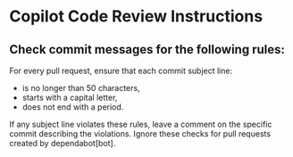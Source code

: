 # Copilot Code Review Instructions

## Check commit messages for the following rules:

For every pull request, ensure that each commit subject line:
- is no longer than 50 characters,
- starts with a capital letter,
- does not end with a period.

If any subject line violates these rules, leave a comment on the specific commit describing the violations.
Ignore these checks for pull requests created by dependabot[bot].